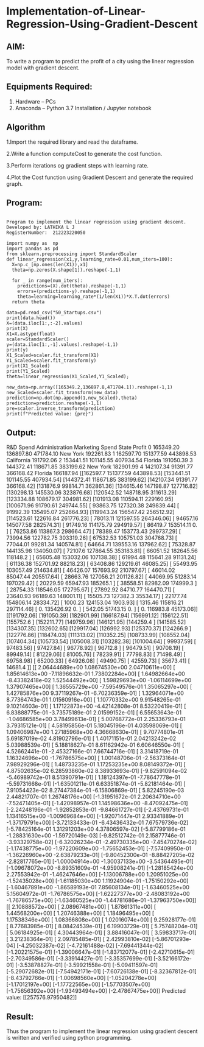 # Implementation-of-Linear-Regression-Using-Gradient-Descent

## AIM:
To write a program to predict the profit of a city using the linear regression model with gradient descent.

## Equipments Required:
1. Hardware – PCs
2. Anaconda – Python 3.7 Installation / Jupyter notebook

## Algorithm
1.Import the required library and read the dataframe.

2.Write a function computeCost to generate the cost function.

3.Perform iterations og gradient steps with learning rate.

4.Plot the Cost function using Gradient Descent and generate the required graph. 

## Program:
```

Program to implement the linear regression using gradient descent.
Developed by: LATHIKA L J
RegisterNumber:  212223220050

import numpy as  np
import pandas as pd
from sklearn.preprocessing import StandardScaler
def linear_regression(x1,y,learning_rate=0.01,num_iters=100):
  X=np.c_[np.ones(len(X1)),x1]
  theta=np.zeros(X.shape[1]).reshape(-1,1)

  for _ in range(num_iters):
    predictions=(X).dot(theta).reshape(-1,1)
    errors=(predictions-y).reshape(-1,1)        
    theta=learning=learning_rate*(1/len(X1))*X.T.dot(errors)
  return theta

data=pd.read_csv("50_Startups.csv")
print(data.head())
X=(data.iloc[1:,:-2].values)
print(X)
X1=X.astype(float)
scaler=StandardScaler()
y=(data.iloc[1:,-1].values).reshape(-1,1)
print(y)
X1_Scaled=scaler.fit_transform(X1)
Y1_Scaled=scaler.fit_transform(y)
print(X1_Scaled)
print(Y1_Scaled)
theta=linear_regression(X1_Scaled,Y1_Scaled);

new_data=np.array([165349.2,136897.8,471784.1]).reshape(-1,1)
new_Scaled=scaler.fit_transform(new_data)
prediction=np.dot(np.append(1,new_Scaled),theta)
prediction=prediction.reshape(-1,1)
pre=scaler.inverse_transform(prediction)
print(f"Predicted value: {pre}")

```

## Output:
   R&D Spend  Administration  Marketing Spend       State     Profit
0  165349.20       136897.80        471784.10    New York  192261.83
1  162597.70       151377.59        443898.53  California  191792.06
2  153441.51       101145.55        407934.54     Florida  191050.39
3  144372.41       118671.85        383199.62    New York  182901.99
4  142107.34        91391.77        366168.42     Florida  166187.94
[[162597.7  151377.59 443898.53]
 [153441.51 101145.55 407934.54]
 [144372.41 118671.85 383199.62]
 [142107.34  91391.77 366168.42]
 [131876.9   99814.71 362861.36]
 [134615.46 147198.87 127716.82]
 [130298.13 145530.06 323876.68]
 [120542.52 148718.95 311613.29]
 [123334.88 108679.17 304981.62]
 [101913.08 110594.11 229160.95]
 [100671.96  91790.61 249744.55]
 [ 93863.75 127320.38 249839.44]
 [ 91992.39 135495.07 252664.93]
 [119943.24 156547.42 256512.92]
 [114523.61 122616.84 261776.23]
 [ 78013.11 121597.55 264346.06]
 [ 94657.16 145077.58 282574.31]
 [ 91749.16 114175.79 294919.57]
 [ 86419.7  153514.11      0.  ]
 [ 76253.86 113867.3  298664.47]
 [ 78389.47 153773.43 299737.29]
 [ 73994.56 122782.75 303319.26]
 [ 67532.53 105751.03 304768.73]
 [ 77044.01  99281.34 140574.81]
 [ 64664.71 139553.16 137962.62]
 [ 75328.87 144135.98 134050.07]
 [ 72107.6  127864.55 353183.81]
 [ 66051.52 182645.56 118148.2 ]
 [ 65605.48 153032.06 107138.38]
 [ 61994.48 115641.28  91131.24]
 [ 61136.38 152701.92  88218.23]
 [ 63408.86 129219.61  46085.25]
 [ 55493.95 103057.49 214634.81]
 [ 46426.07 157693.92 210797.67]
 [ 46014.02  85047.44 205517.64]
 [ 28663.76 127056.21 201126.82]
 [ 44069.95  51283.14 197029.42]
 [ 20229.59  65947.93 185265.1 ]
 [ 38558.51  82982.09 174999.3 ]
 [ 28754.33 118546.05 172795.67]
 [ 27892.92  84710.77 164470.71]
 [ 23640.93  96189.63 148001.11]
 [ 15505.73 127382.3   35534.17]
 [ 22177.74 154806.14  28334.72]
 [  1000.23 124153.04   1903.93]
 [  1315.46 115816.21 297114.46]
 [     0.   135426.92      0.  ]
 [   542.05  51743.15      0.  ]
 [     0.   116983.8   45173.06]]
[[191792.06]
 [191050.39]
 [182901.99]
 [166187.94]
 [156991.12]
 [156122.51]
 [155752.6 ]
 [152211.77]
 [149759.96]
 [146121.95]
 [144259.4 ]
 [141585.52]
 [134307.35]
 [132602.65]
 [129917.04]
 [126992.93]
 [125370.37]
 [124266.9 ]
 [122776.86]
 [118474.03]
 [111313.02]
 [110352.25]
 [108733.99]
 [108552.04]
 [107404.34]
 [105733.54]
 [105008.31]
 [103282.38]
 [101004.64]
 [ 99937.59]
 [ 97483.56]
 [ 97427.84]
 [ 96778.92]
 [ 96712.8 ]
 [ 96479.51]
 [ 90708.19]
 [ 89949.14]
 [ 81229.06]
 [ 81005.76]
 [ 78239.91]
 [ 77798.83]
 [ 71498.49]
 [ 69758.98]
 [ 65200.33]
 [ 64926.08]
 [ 49490.75]
 [ 42559.73]
 [ 35673.41]
 [ 14681.4 ]]
[[ 2.06444689e+00  1.08674530e+00  2.04710611e+00]
 [ 1.85614613e+00 -7.11896632e-01  1.73802284e+00]
 [ 1.64982664e+00 -8.43382418e-02  1.52544492e+00]
 [ 1.59829693e+00 -1.06114699e+00  1.37907465e+00]
 [ 1.36555729e+00 -7.59549576e-01  1.35065297e+00]
 [ 1.42785876e+00  9.37119267e-01 -6.70236359e-01]
 [ 1.32964071e+00  8.77364743e-01  1.01560916e+00]
 [ 1.10770332e+00  9.91548265e-01  9.10214603e-01]
 [ 1.17122873e+00 -4.42142808e-01  8.53220419e-01]
 [ 6.83888775e-01 -3.73575189e-01  2.01599152e-01]
 [ 6.55653643e-01 -1.04686585e+00  3.78499613e-01]
 [ 5.00768772e-01  2.25336793e-01  3.79315121e-01]
 [ 4.58195856e-01  5.18045196e-01  4.03598069e-01]
 [ 1.09406987e+00  1.27185968e+00  4.36668630e-01]
 [ 9.70774801e-01  5.69187019e-02  4.81902796e-01]
 [ 1.40171151e-01  2.04213242e-02  5.03988539e-01]
 [ 5.18818627e-01  8.61162942e-01  6.60646550e-01]
 [ 4.52662441e-01 -2.45327166e-01  7.66744716e-01]
 [ 3.31418719e-01  1.16324696e+00 -1.76786575e+00]
 [ 1.00148706e-01 -2.56373164e-01  7.98929296e-01]
 [ 1.48733235e-01  1.17253235e+00  8.08149372e-01]
 [ 4.87502635e-02  6.28593860e-02  8.38933693e-01]
 [-9.82591094e-02 -5.46989742e-01  8.51390791e-01]
 [ 1.18124397e-01 -7.78647778e-01 -5.59731668e-01]
 [-1.63501211e-01  6.63351874e-01 -5.82181464e-01]
 [ 7.91054423e-02  8.27447384e-01 -6.15806869e-01]
 [ 5.82245190e-03  2.44821707e-01  1.26748176e+00]
 [-1.31951672e-01  2.20634710e+00 -7.52471405e-01]
 [-1.42098957e-01  1.14598636e+00 -8.47092475e-01]
 [-2.24248196e-01 -1.92852853e-01 -9.84661727e-01]
 [-2.43769731e-01  1.13416515e+00 -1.00969684e+00]
 [-1.92071447e-01  2.93341889e-01 -1.37179791e+00]
 [-3.72133433e-01 -6.43436432e-01  7.67579736e-02]
 [-5.78425164e-01  1.31291203e+00  4.37806597e-02]
 [-5.87799186e-01 -1.28831630e+00 -1.59720149e-03]
 [-9.82512742e-01  2.15877746e-01 -3.93329758e-02]
 [-6.32026234e-01 -2.49730335e+00 -7.45470274e-02]
 [-1.17438775e+00 -1.97220609e+00 -1.75652453e-01]
 [-7.57409950e-01 -1.36226960e+00 -2.63879233e-01]
 [-9.80452300e-01 -8.88427205e-02 -2.82817765e-01]
 [-1.00004914e+00 -1.30037133e+00 -3.54364495e-01]
 [-1.09678072e+00 -8.89351609e-01 -4.95908241e-01]
 [-1.28185424e+00  2.27553942e-01 -1.46247646e+00]
 [-1.13006788e+00  1.20951025e+00 -1.52435028e+00]
 [-1.61185030e+00  1.11924904e-01 -1.75150292e+00]
 [-1.60467891e+00 -1.86589193e-01  7.85608134e-01]
 [-1.63460525e+00  5.15604972e-01 -1.76786575e+00]
 [-1.62227377e+00 -2.48083192e+00 -1.76786575e+00]
 [-1.63460525e+00 -1.44781686e-01 -1.37963750e+00]]
[[ 2.10888572e+00]
 [ 2.08967481e+00]
 [ 1.87861311e+00]
 [ 1.44568200e+00]
 [ 1.20746388e+00]
 [ 1.18496495e+00]
 [ 1.17538346e+00]
 [ 1.08366808e+00]
 [ 1.02016074e+00]
 [ 9.25928177e-01]
 [ 8.77683985e-01]
 [ 8.08424539e-01]
 [ 6.19903729e-01]
 [ 5.75748204e-01]
 [ 5.06184925e-01]
 [ 4.30443964e-01]
 [ 3.88416047e-01]
 [ 3.59833717e-01]
 [ 3.21238364e-01]
 [ 2.09785485e-01]
 [ 2.42993810e-02]
 [-5.86701293e-04]
 [-4.25032387e-02]
 [-4.72161488e-02]
 [-7.69441344e-02]
 [-1.20221575e-01]
 [-1.39006647e-01]
 [-1.83712077e-01]
 [-2.42710615e-01]
 [-2.70349586e-01]
 [-3.33914427e-01]
 [-3.35357699e-01]
 [-3.52166172e-01]
 [-3.53878827e-01]
 [-3.59921558e-01]
 [-5.09411597e-01]
 [-5.29072682e-01]
 [-7.54942171e-01]
 [-7.60726138e-01]
 [-8.32367812e-01]
 [-8.43792766e-01]
 [-1.00698560e+00]
 [-1.05204278e+00]
 [-1.17012197e+00]
 [-1.17722565e+00]
 [-1.57703507e+00]
 [-1.75656392e+00]
 [-1.93493494e+00]
 [-2.47867475e+00]]
Predicted value: [[257576.97950482]]



## Result:
Thus the program to implement the linear regression using gradient descent is written and verified using python programming.
